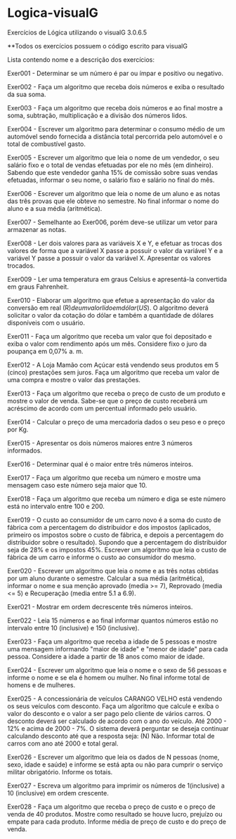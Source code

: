 # Logica-visualG
Exercícios de Lógica utilizando o visualG 3.0.6.5

**Todos os exercícios possuem o código escrito para visualG


Lista contendo nome e a descrição dos exercícios: 


Exer001 - Determinar se um número é par ou ímpar e positivo ou negativo.

Exer002 - Faça um algoritmo que receba dois números e exiba o resultado da sua soma.

Exer003 - Faça um algoritmo que receba dois números e ao final mostre a soma, subtração, multiplicação e a divisão dos números lidos.

Exer004 - Escrever um algoritmo para determinar o consumo médio de um automóvel sendo fornecida a distância total percorrida pelo automóvel e o total de combustível gasto.

Exer005 - Escrever um algoritmo que leia o nome de um vendedor, o seu salário fixo e o total de vendas efetuadas por ele no mês (em dinheiro). Sabendo que este vendedor ganha 15% de comissão sobre suas vendas efetuadas, informar o seu nome, o salário fixo e salário no final do mês.

Exer006 - Escrever um algoritmo que leia o nome de um aluno e as notas das três provas que ele obteve no semestre. No final informar o nome do aluno e a sua média (aritmética).

Exer007 - Semelhante ao Exer006, porém deve-se utilizar um vetor para armazenar as notas.

Exer008 - Ler dois valores para as variáveis X e Y, e efetuar as trocas dos valores de forma que a variável X passe a possuir o valor da variável Y e a variável Y passe a possuir o valor da variável X. Apresentar os valores trocados.

Exer009 - Ler uma temperatura em graus Celsius e apresentá-la convertida em graus Fahrenheit.

Exer010 - Elaborar um algoritmo que efetue a apresentação do valor da conversão em real (R$) de um valor lido em dólar (US$). O algoritmo deverá solicitar o valor da cotação do dólar e também a quantidade de dólares disponíveis com o usuário.

Exer011 - Faça um algoritmo que receba um valor que foi depositado e exiba o valor com rendimento após um mês. Considere fixo o juro da poupança em 0,07% a. m.

Exer012 - A Loja Mamão com Açúcar está vendendo seus produtos em 5 (cinco) prestações sem juros. Faça um algoritmo que receba um valor de uma compra e mostre o valor das prestações.

Exer013 - Faça um algoritmo que receba o preço de custo de um produto e mostre o valor de venda. Sabe-se que o preço de custo receberá um acréscimo de acordo com um percentual informado pelo usuário.

Exer014 - Calcular o preço de uma mercadoria dados o seu peso e o preço por Kg.

Exer015 - Apresentar os dois números maiores entre 3 números informados.

Exer016 - Determinar qual é o maior entre três números inteiros.

Exer017 - Faça um algoritmo que receba um número e mostre uma mensagem caso este número seja maior que 10.

Exer018 - Faça um algoritmo que receba um número e diga se este número está no intervalo entre 100 e 200.

Exer019 - O custo ao consumidor de um carro novo é a soma do custo de fábrica com a percentagem do distribuidor e dos impostos (aplicados, primeiro os impostos sobre o custo de fábrica, e depois a percentagem do distribuidor sobre o resultado). Supondo que a percentagem do distribuidor seja de 28% e os impostos 45%. Escrever um algoritmo que leia o custo de fábrica de um carro e informe o custo ao consumidor do mesmo.

Exer020 - Escrever um algoritmo que leia o nome e as três notas obtidas por um aluno durante o semestre. Calcular a sua média (aritmética), informar o nome e sua menção aprovado (media >= 7), Reprovado (media <= 5) e Recuperação (media entre 5.1 a 6.9).

Exer021 - Mostrar em ordem decrescente três números inteiros.

Exer022 - Leia 15 números e ao final informar quantos números estão no intervalo entre 10 (inclusive) e 150 (inclusive).

Exer023 - Faça um algoritmo que receba a idade de 5 pessoas e mostre uma mensagem informando "maior de idade" e "menor de idade" para cada pessoa. Considere a idade a partir de 18 anos como maior de idade.

Exer024 - Escrever um algoritmo que leia o nome e o sexo de 56 pessoas e informe o nome e se ela é homem ou mulher. No final informe total de homens e de mulheres.

Exer025 - A concessionária de veículos CARANGO VELHO está vendendo os seus veículos com desconto. Faça um algoritmo que calcule e exiba o valor do desconto e o valor a ser pago pelo cliente de vários carros. O desconto deverá ser calculado de acordo com o ano do veículo. Até 2000 - 12% e acima de 2000 - 7%. O sistema deverá perguntar se deseja continuar calculando desconto até que a resposta seja: (N) Não. Informar total de carros com ano até 2000 e total geral.

Exer026 - Escrever um algoritmo que leia os dados de N pessoas (nome, sexo, idade e saúde) e informe se está apta ou não para cumprir o serviço militar obrigatório. Informe os totais.

Exer027 - Escreva um algoritmo para imprimir os números de 1(inclusive) a 10 (inclusive) em ordem crescente.

Exer028 - Faça um algoritmo que receba o preço de custo e o preço de venda de 40 produtos. Mostre como resultado se houve lucro, prejuízo ou empate para cada produto. Informe média de preço de custo e do preço de venda.
